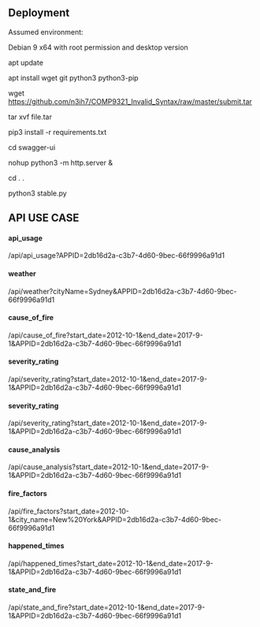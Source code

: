 ## Deployment
Assumed environment:


Debian 9 x64 with root permission and desktop version


apt update


apt install wget git python3 python3-pip


wget https://github.com/n3ih7/COMP9321_Invalid_Syntax/raw/master/submit.tar


tar xvf file.tar


pip3 install -r requirements.txt


cd swagger-ui


nohup python3 -m http.server &


cd . .


python3 stable.py




## API USE CASE
#### api_usage
/api/api_usage?APPID=2db16d2a-c3b7-4d60-9bec-66f9996a91d1
#### weather
/api/weather?cityName=Sydney&APPID=2db16d2a-c3b7-4d60-9bec-66f9996a91d1
#### cause_of_fire
/api/cause_of_fire?start_date=2012-10-1&end_date=2017-9-1&APPID=2db16d2a-c3b7-4d60-9bec-66f9996a91d1
#### severity_rating
/api/severity_rating?start_date=2012-10-1&end_date=2017-9-1&APPID=2db16d2a-c3b7-4d60-9bec-66f9996a91d1
#### severity_rating
/api/severity_rating?start_date=2012-10-1&end_date=2017-9-1&APPID=2db16d2a-c3b7-4d60-9bec-66f9996a91d1
#### cause_analysis
/api/cause_analysis?start_date=2012-10-1&end_date=2017-9-1&APPID=2db16d2a-c3b7-4d60-9bec-66f9996a91d1
#### fire_factors
/api/fire_factors?start_date=2012-10-1&city_name=New%20York&APPID=2db16d2a-c3b7-4d60-9bec-66f9996a91d1
#### happened_times
/api/happened_times?start_date=2012-10-1&end_date=2017-9-1&APPID=2db16d2a-c3b7-4d60-9bec-66f9996a91d1
#### state_and_fire
/api/state_and_fire?start_date=2012-10-1&end_date=2017-9-1&APPID=2db16d2a-c3b7-4d60-9bec-66f9996a91d1
